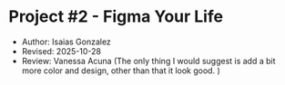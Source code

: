 # Project #2 - Figma Your Life

- Author: Isaias Gonzalez
- Revised: 2025-10-28
- Review: Vanessa Acuna (The only thing I would suggest is add a bit more color and design, other than that it look good. )
